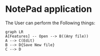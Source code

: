 # NotePad application

The User can perform the Following things:

```mermaid
graph LR
A[Features] -- Open --> B((Any file))
A --> C(Edit)
B --> D{Save New file}
C --> D
```